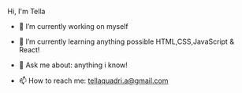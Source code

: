 Hi, I'm Tella



- 🔭 I’m currently working on myself
- 🌱 I’m currently learning anything possible HTML,CSS,JavaScript & React!


- 💬 Ask me about: anything i know!
- 📫 How to reach me: tellaquadri.a@gmail.com



